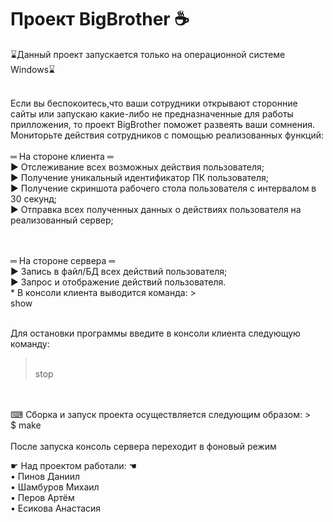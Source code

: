 # Проект BigBrother ☕

⌛Данный проект запускается только на операционной системе Windows⌛

<br>Если вы беспокоитесь,что ваши сотрудники открывают сторонние сайты или запускаю какие-либо не предназначенные для работы прилложения, то проект BigBrother поможет развеять ваши сомнения. Мониторьте действия сотрудников с помощью реализованных функций:
<br>
<br>═ На стороне клиента ═
<br>► Отслеживание всех возможных действия пользователя;
<br>► Получение уникальный идентификатор ПК пользователя;
<br>► Получение скриншота рабочего стола пользователя с интервалом в 30 секунд;
<br>► Отправка всех полученных данных о действиях пользователя на реализованный сервер;

<br>
<br>═ На стороне сервера ═
<br>► Запись в файл/БД всех действий пользователя;
<br>► Запрос и отображение действий пользователя.
<br>* В консоли клиента выводится команда:
><br> show

<br> Для остановки программы введите в консоли клиента следующую команду:
><br> stop
<br>
<br>⌨ Сборка и запуск проекта осуществляется следующим образом:
><br> $ make
<br>
<br>После запуска консоль сервера переходит в фоновый режим

☛ Над проектом работали: ☚
<br>• Пинов Даниил 
<br>• Шамбуров Михаил
<br>• Перов Артём
<br>• Есикова Анастасия
